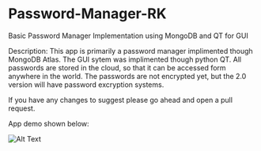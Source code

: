 # Password-Manager-RK
Basic Password Manager Implementation using MongoDB and QT for GUI

Description:
This app is primarily a password manager implimented though MongoDB Atlas. The GUI sytem was implimented though python QT. All passwords are stored in the cloud, so that it can be accessed form anywhere in the world. The passwords are not encrypted yet, but the 2.0 version will have password excryption systems. 

If you have any changes to suggest please go ahead and open a pull request. 

App demo shown below:

![Alt Text](https://media.giphy.com/media/1VzZryI0D59koOGEyX/giphy.gif)





